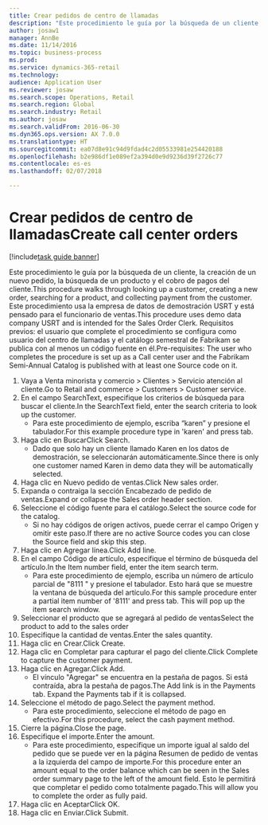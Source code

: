 ```yaml
--- 
title: Crear pedidos de centro de llamadas
description: "Este procedimiento le guía por la búsqueda de un cliente, la creación de un nuevo pedido, la búsqueda de un producto y el cobro de pagos del cliente."
author: josaw1
manager: AnnBe
ms.date: 11/14/2016
ms.topic: business-process
ms.prod: 
ms.service: dynamics-365-retail
ms.technology: 
audience: Application User
ms.reviewer: josaw
ms.search.scope: Operations, Retail
ms.search.region: Global
ms.search.industry: Retail
ms.author: josaw
ms.search.validFrom: 2016-06-30
ms.dyn365.ops.version: AX 7.0.0
ms.translationtype: HT
ms.sourcegitcommit: ea07d8e91c94d9fdad4c2d05533981e254420188
ms.openlocfilehash: b2e986df1e089ef2a394d0e9d9236d39f2726c77
ms.contentlocale: es-es
ms.lasthandoff: 02/07/2018

---
```

# <a name="create-call-center-orders"></a><span data-ttu-id="47bd9-103">Crear pedidos de centro de llamadas</span><span class="sxs-lookup"><span data-stu-id="47bd9-103">Create call center orders</span></span>

[!include[task guide banner](../includes/task-guide-banner.md)]

<span data-ttu-id="47bd9-104">Este procedimiento le guía por la búsqueda de un cliente, la creación de un nuevo pedido, la búsqueda de un producto y el cobro de pagos del cliente.</span><span class="sxs-lookup"><span data-stu-id="47bd9-104">This procedure walks through looking up a customer, creating a new order, searching for a product, and collecting payment from the customer.</span></span> <span data-ttu-id="47bd9-105">Este procedimiento usa la empresa de datos de demostración USRT y está pensado para el funcionario de ventas.</span><span class="sxs-lookup"><span data-stu-id="47bd9-105">This procedure uses demo data company USRT and is intended for the Sales Order Clerk.</span></span> <span data-ttu-id="47bd9-106">Requisitos previos: el usuario que complete el procedimiento se configura como usuario del centro de llamadas y el catálogo semestral de Fabrikam se publica con al menos un código fuente en él.</span><span class="sxs-lookup"><span data-stu-id="47bd9-106">Pre-requisites:  The user who completes the procedure is set up as a Call center user and the Fabrikam Semi-Annual Catalog is published with at least one Source code on it.</span></span>

1. <span data-ttu-id="47bd9-107">Vaya a Venta minorista y comercio > Clientes > Servicio atención al cliente.</span><span class="sxs-lookup"><span data-stu-id="47bd9-107">Go to Retail and commerce > Customers > Customer service.</span></span>
2. <span data-ttu-id="47bd9-108">En el campo SearchText, especifique los criterios de búsqueda para buscar el cliente.</span><span class="sxs-lookup"><span data-stu-id="47bd9-108">In the SearchText field, enter the search criteria to look up the customer.</span></span>
    * <span data-ttu-id="47bd9-109">Para este procedimiento de ejemplo, escriba “karen” y presione el tabulador.</span><span class="sxs-lookup"><span data-stu-id="47bd9-109">For this example procedure type in 'karen' and press tab.</span></span>  
3. <span data-ttu-id="47bd9-110">Haga clic en Buscar</span><span class="sxs-lookup"><span data-stu-id="47bd9-110">Click Search.</span></span>
    * <span data-ttu-id="47bd9-111">Dado que solo hay un cliente llamado Karen en los datos de demostración, se seleccionarán automáticamente.</span><span class="sxs-lookup"><span data-stu-id="47bd9-111">Since there is only one customer named Karen in demo data they will be automatically selected.</span></span>  
4. <span data-ttu-id="47bd9-112">Haga clic en Nuevo pedido de ventas.</span><span class="sxs-lookup"><span data-stu-id="47bd9-112">Click New sales order.</span></span>
5. <span data-ttu-id="47bd9-113">Expanda o contraiga la sección Encabezado de pedido de ventas.</span><span class="sxs-lookup"><span data-stu-id="47bd9-113">Expand or collapse the Sales order header section.</span></span>
6. <span data-ttu-id="47bd9-114">Seleccione el código fuente para el catálogo.</span><span class="sxs-lookup"><span data-stu-id="47bd9-114">Select the source code for the catalog.</span></span>
    * <span data-ttu-id="47bd9-115">Si no hay códigos de origen activos, puede cerrar el campo Origen y omitir este paso.</span><span class="sxs-lookup"><span data-stu-id="47bd9-115">If there are no active Source codes you can close the Source field and skip this step.</span></span>  
7. <span data-ttu-id="47bd9-116">Haga clic en Agregar línea.</span><span class="sxs-lookup"><span data-stu-id="47bd9-116">Click Add line.</span></span>
8. <span data-ttu-id="47bd9-117">En el campo Código de artículo, especifique el término de búsqueda del artículo.</span><span class="sxs-lookup"><span data-stu-id="47bd9-117">In the Item number field, enter the item search term.</span></span>
    * <span data-ttu-id="47bd9-118">Para este procedimiento de ejemplo, escriba un número de artículo parcial de "8111 " y presione el tabulador. Esto hará que se muestre la ventana de búsqueda del artículo.</span><span class="sxs-lookup"><span data-stu-id="47bd9-118">For this sample procedure enter a partial item number of '8111' and press tab. This will pop up the item search window.</span></span>  
9. <span data-ttu-id="47bd9-119">Seleccionar el producto que se agregará al pedido de ventas</span><span class="sxs-lookup"><span data-stu-id="47bd9-119">Select the product to add to the sales order</span></span>
10. <span data-ttu-id="47bd9-120">Especifique la cantidad de ventas.</span><span class="sxs-lookup"><span data-stu-id="47bd9-120">Enter the sales quantity.</span></span>
11. <span data-ttu-id="47bd9-121">Haga clic en Crear.</span><span class="sxs-lookup"><span data-stu-id="47bd9-121">Click Create.</span></span>
12. <span data-ttu-id="47bd9-122">Haga clic en Completar para capturar el pago del cliente.</span><span class="sxs-lookup"><span data-stu-id="47bd9-122">Click Complete to capture the customer payment.</span></span>
13. <span data-ttu-id="47bd9-123">Haga clic en Agregar.</span><span class="sxs-lookup"><span data-stu-id="47bd9-123">Click Add.</span></span>
    * <span data-ttu-id="47bd9-124">El vínculo "Agregar" se encuentra en la pestaña de pagos. Si está contraída, abra la pestaña de pagos.</span><span class="sxs-lookup"><span data-stu-id="47bd9-124">The Add link is in the Payments tab. Expand the Payments tab if it is collapsed.</span></span>  
14. <span data-ttu-id="47bd9-125">Seleccione el método de pago.</span><span class="sxs-lookup"><span data-stu-id="47bd9-125">Select the payment method.</span></span>
    * <span data-ttu-id="47bd9-126">Para este procedimiento, seleccione el método de pago en efectivo.</span><span class="sxs-lookup"><span data-stu-id="47bd9-126">For this procedure, select the cash payment method.</span></span>  
15. <span data-ttu-id="47bd9-127">Cierre la página.</span><span class="sxs-lookup"><span data-stu-id="47bd9-127">Close the page.</span></span>
16. <span data-ttu-id="47bd9-128">Especifique el importe.</span><span class="sxs-lookup"><span data-stu-id="47bd9-128">Enter the amount.</span></span>
    * <span data-ttu-id="47bd9-129">Para este procedimiento, especifique un importe igual al saldo del pedido que se puede ver en la página Resumen de pedido de ventas a la izquierda del campo de importe.</span><span class="sxs-lookup"><span data-stu-id="47bd9-129">For this procedure enter an amount equal to the order balance which can be seen in the Sales order summary page to the left of the amount field.</span></span> <span data-ttu-id="47bd9-130">Esto le permitirá que completar el pedido como totalmente pagado.</span><span class="sxs-lookup"><span data-stu-id="47bd9-130">This will allow you to complete the order as fully paid.</span></span>  
17. <span data-ttu-id="47bd9-131">Haga clic en Aceptar</span><span class="sxs-lookup"><span data-stu-id="47bd9-131">Click OK.</span></span>
18. <span data-ttu-id="47bd9-132">Haga clic en Enviar.</span><span class="sxs-lookup"><span data-stu-id="47bd9-132">Click Submit.</span></span>


